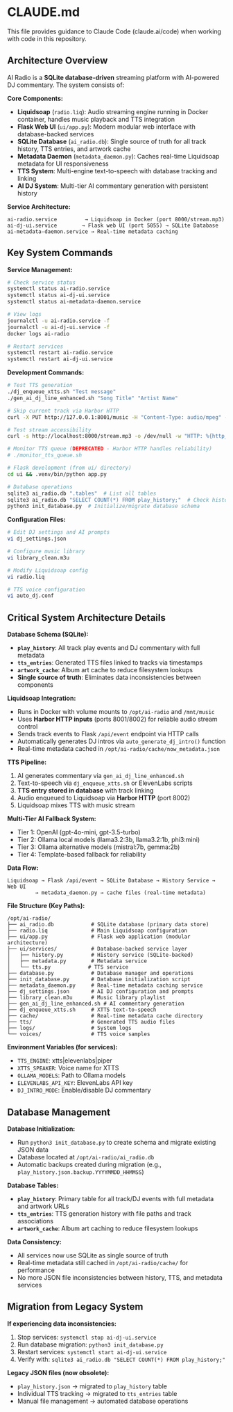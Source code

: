 # CLAUDE.md

This file provides guidance to Claude Code (claude.ai/code) when working with code in this repository.

## Architecture Overview

AI Radio is a **SQLite database-driven** streaming platform with AI-powered DJ commentary. The system consists of:

**Core Components:**
- **Liquidsoap** (`radio.liq`): Audio streaming engine running in Docker container, handles music playback and TTS integration
- **Flask Web UI** (`ui/app.py`): Modern modular web interface with database-backed services
- **SQLite Database** (`ai_radio.db`): Single source of truth for all track history, TTS entries, and artwork cache
- **Metadata Daemon** (`metadata_daemon.py`): Caches real-time Liquidsoap metadata for UI responsiveness
- **TTS System**: Multi-engine text-to-speech with database tracking and linking
- **AI DJ System**: Multi-tier AI commentary generation with persistent history

**Service Architecture:**
```
ai-radio.service         → Liquidsoap in Docker (port 8000/stream.mp3)
ai-dj-ui.service        → Flask web UI (port 5055) → SQLite Database
ai-metadata-daemon.service → Real-time metadata caching
```

## Key System Commands

**Service Management:**
```bash
# Check service status
systemctl status ai-radio.service
systemctl status ai-dj-ui.service
systemctl status ai-metadata-daemon.service

# View logs
journalctl -u ai-radio.service -f
journalctl -u ai-dj-ui.service -f
docker logs ai-radio

# Restart services
systemctl restart ai-radio.service
systemctl restart ai-dj-ui.service
```

**Development Commands:**
```bash
# Test TTS generation
./dj_enqueue_xtts.sh "Test message"
./gen_ai_dj_line_enhanced.sh "Song Title" "Artist Name"

# Skip current track via Harbor HTTP
curl -X PUT http://127.0.0.1:8001/music -H "Content-Type: audio/mpeg" --data-binary "@silence.mp3"

# Test stream accessibility
curl -s http://localhost:8000/stream.mp3 -o /dev/null -w "HTTP: %{http_code}\n"

# Monitor TTS queue (DEPRECATED - Harbor HTTP handles reliability)
# ./monitor_tts_queue.sh

# Flask development (from ui/ directory)
cd ui && .venv/bin/python app.py

# Database operations
sqlite3 ai_radio.db ".tables"  # List all tables
sqlite3 ai_radio.db "SELECT COUNT(*) FROM play_history;"  # Check history count
python3 init_database.py  # Initialize/migrate database schema
```

**Configuration Files:**
```bash
# Edit DJ settings and AI prompts
vi dj_settings.json

# Configure music library
vi library_clean.m3u

# Modify Liquidsoap config
vi radio.liq

# TTS voice configuration
vi auto_dj.conf
```

## Critical System Architecture Details

**Database Schema (SQLite):**
- **`play_history`**: All track play events and DJ commentary with full metadata
- **`tts_entries`**: Generated TTS files linked to tracks via timestamps  
- **`artwork_cache`**: Album art cache to reduce filesystem lookups
- **Single source of truth**: Eliminates data inconsistencies between components

**Liquidsoap Integration:**
- Runs in Docker with volume mounts to `/opt/ai-radio` and `/mnt/music`
- Uses **Harbor HTTP inputs** (ports 8001/8002) for reliable audio stream control
- Sends track events to Flask `/api/event` endpoint via HTTP calls
- Automatically generates DJ intros via `auto_generate_dj_intro()` function
- Real-time metadata cached in `/opt/ai-radio/cache/now_metadata.json`

**TTS Pipeline:**
1. AI generates commentary via `gen_ai_dj_line_enhanced.sh`
2. Text-to-speech via `dj_enqueue_xtts.sh` or ElevenLabs scripts
3. **TTS entry stored in database** with track linking
4. Audio enqueued to Liquidsoap via **Harbor HTTP** (port 8002)
5. Liquidsoap mixes TTS with music stream

**Multi-Tier AI Fallback System:**
- Tier 1: OpenAI (gpt-4o-mini, gpt-3.5-turbo)
- Tier 2: Ollama local models (llama3.2:3b, llama3.2:1b, phi3:mini)
- Tier 3: Ollama alternative models (mistral:7b, gemma:2b)
- Tier 4: Template-based fallback for reliability

**Data Flow:**
```
Liquidsoap → Flask /api/event → SQLite Database → History Service → Web UI
         → metadata_daemon.py → cache files (real-time metadata)
```

**File Structure (Key Paths):**
```
/opt/ai-radio/
├── ai_radio.db            # SQLite database (primary data store)
├── radio.liq              # Main Liquidsoap configuration
├── ui/app.py              # Flask web application (modular architecture)
├── ui/services/           # Database-backed service layer
│   ├── history.py         # History service (SQLite-backed)
│   ├── metadata.py        # Metadata service
│   └── tts.py            # TTS service
├── database.py            # Database manager and operations
├── init_database.py       # Database initialization script
├── metadata_daemon.py     # Real-time metadata caching service
├── dj_settings.json       # AI DJ configuration and prompts
├── library_clean.m3u      # Music library playlist
├── gen_ai_dj_line_enhanced.sh # AI commentary generation
├── dj_enqueue_xtts.sh     # XTTS text-to-speech
├── cache/                 # Real-time metadata cache directory
├── tts/                   # Generated TTS audio files
├── logs/                  # System logs
└── voices/                # TTS voice samples
```

**Environment Variables (for services):**
- `TTS_ENGINE`: xtts|elevenlabs|piper
- `XTTS_SPEAKER`: Voice name for XTTS
- `OLLAMA_MODELS`: Path to Ollama models
- `ELEVENLABS_API_KEY`: ElevenLabs API key
- `DJ_INTRO_MODE`: Enable/disable DJ commentary

## Database Management

**Database Initialization:**
- Run `python3 init_database.py` to create schema and migrate existing JSON data
- Database located at `/opt/ai-radio/ai_radio.db` 
- Automatic backups created during migration (e.g., `play_history.json.backup.YYYYMMDD_HHMMSS`)

**Database Tables:**
- **`play_history`**: Primary table for all track/DJ events with full metadata and artwork URLs
- **`tts_entries`**: TTS generation history with file paths and track associations
- **`artwork_cache`**: Album art caching to reduce filesystem lookups

**Data Consistency:**
- All services now use SQLite as single source of truth
- Real-time metadata still cached in `/opt/ai-radio/cache/` for performance
- No more JSON file inconsistencies between history, TTS, and metadata services

## Migration from Legacy System

**If experiencing data inconsistencies:**
1. Stop services: `systemctl stop ai-dj-ui.service`
2. Run database migration: `python3 init_database.py`
3. Restart services: `systemctl start ai-dj-ui.service`
4. Verify with: `sqlite3 ai_radio.db "SELECT COUNT(*) FROM play_history;"`

**Legacy JSON files (now obsolete):**
- `play_history.json` → migrated to `play_history` table
- Individual TTS tracking → migrated to `tts_entries` table
- Manual file management → automated database operations